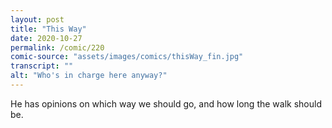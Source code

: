 ```yaml
---
layout: post
title: "This Way"
date: 2020-10-27
permalink: /comic/220
comic-source: "assets/images/comics/thisWay_fin.jpg"
transcript: ""
alt: "Who's in charge here anyway?"
---
```


He has opinions on which way we should go, and how long the walk should be.
